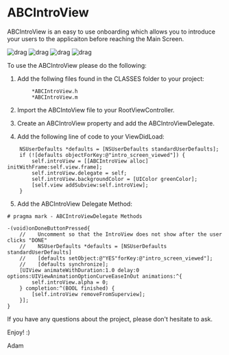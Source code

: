 ABCIntroView
========================
ABCIntroView is an easy to use onboarding which allows you to introduce your users to the applicaiton before reaching the Main Screen.

![drag](./SampleImages/ScreenShot_One.png)
![drag](./SampleImages/ScreenShot_Two.png)
![drag](./SampleImages/ScreenShot_Three.png)
![drag](./SampleImages/ScreenShot_Four.png)

To use the ABCIntroView please do the following:

1. Add the follwing files found in the CLASSES folder to your project:
```
        *ABCIntroView.h
        *ABCIntroView.m
```

2. Import the ABCIntoView file to your RootViewController.

3. Create an ABCIntroView property and add the ABCIntroViewDelegate.

4. Add the following line of code to your ViewDidLoad:
```
    NSUserDefaults *defaults = [NSUserDefaults standardUserDefaults];
    if (![defaults objectForKey:@"intro_screen_viewed"]) {
        self.introView = [[ABCIntroView alloc] initWithFrame:self.view.frame];
        self.introView.delegate = self;
        self.introView.backgroundColor = [UIColor greenColor];
        [self.view addSubview:self.introView];  
    }
```

5. Add the ABCIntroView Delegate Method:
```
# pragma mark - ABCIntroViewDelegate Methods

-(void)onDoneButtonPressed{
    //    Uncomment so that the IntroView does not show after the user clicks "DONE"
    //    NSUserDefaults *defaults = [NSUserDefaults standardUserDefaults]
    //    [defaults setObject:@"YES"forKey:@"intro_screen_viewed"];
    //    [defaults synchronize];
    [UIView animateWithDuration:1.0 delay:0 options:UIViewAnimationOptionCurveEaseInOut animations:^{
        self.introView.alpha = 0;
    } completion:^(BOOL finished) {
        [self.introView removeFromSuperview];
    }];
}
```

If you have any questions about the project, please don't hesitate to ask.

Enjoy! :)

Adam
